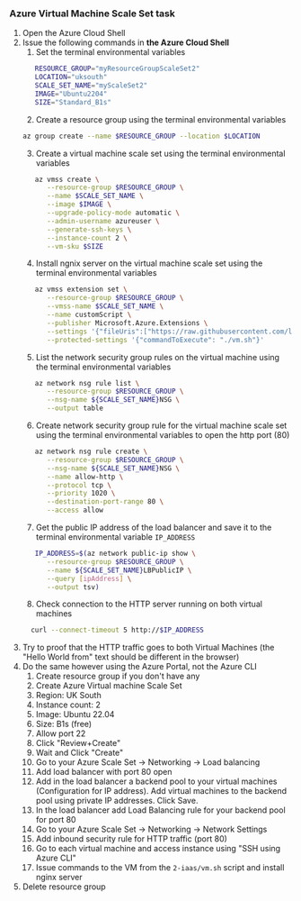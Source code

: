 ### Azure Virtual Machine Scale Set task

1. Open the Azure Cloud Shell
2. Issue the following commands in **the Azure Cloud Shell**
   1. Set the terminal environmental variables 
   ```bash
      RESOURCE_GROUP="myResourceGroupScaleSet2"
      LOCATION="uksouth"
      SCALE_SET_NAME="myScaleSet2"
      IMAGE="Ubuntu2204"
      SIZE="Standard_B1s"
   ```
   2. Create a resource group using the terminal environmental variables
   ```bash
   az group create --name $RESOURCE_GROUP --location $LOCATION
   ```
   3. Create a virtual machine scale set using the terminal environmental variables
   ```bash
      az vmss create \
         --resource-group $RESOURCE_GROUP \
         --name $SCALE_SET_NAME \
         --image $IMAGE \
         --upgrade-policy-mode automatic \
         --admin-username azureuser \
         --generate-ssh-keys \
         --instance-count 2 \
         --vm-sku $SIZE
   ```
   4. Install ngnix server on the virtual machine scale set using the terminal environmental variables
   ```bash
      az vmss extension set \
         --resource-group $RESOURCE_GROUP \
         --vmss-name $SCALE_SET_NAME \
         --name customScript \
         --publisher Microsoft.Azure.Extensions \
         --settings '{"fileUris":["https://raw.githubusercontent.com/lsawicki-cdv/course-iot-cloud-computing/refs/heads/main/2-iaas/vm.sh"]}' \
         --protected-settings '{"commandToExecute": "./vm.sh"}'   
   ```
   5. List the network security group rules on the virtual machine using the terminal environmental variables
   ```bash
      az network nsg rule list \
         --resource-group $RESOURCE_GROUP \
         --nsg-name ${SCALE_SET_NAME}NSG \
         --output table
   ```
   6. Create network security group rule for the virtual machine scale set using the terminal environmental variables to open the http port (80)
   ```bash
      az network nsg rule create \
         --resource-group $RESOURCE_GROUP \
         --nsg-name ${SCALE_SET_NAME}NSG \
         --name allow-http \
         --protocol tcp \
         --priority 1020 \
         --destination-port-range 80 \
         --access allow
   ```
   7. Get the public IP address of the load balancer and save it to the terminal environmental variable `IP_ADDRESS`
   ```bash
      IP_ADDRESS=$(az network public-ip show \
         --resource-group $RESOURCE_GROUP \
         --name ${SCALE_SET_NAME}LBPublicIP \
         --query [ipAddress] \
         --output tsv)
    ```
    8. Check connection to the HTTP server running on both virtual machines
    ```bash
      curl --connect-timeout 5 http://$IP_ADDRESS
    ```
3. Try to proof that the HTTP traffic goes to both Virtual Machines (the "Hello World from" text should be different in the browser)
4. Do the same however using the Azure Portal, not the Azure CLI
   1. Create resource group if you don't have any
   2. Create Azure Virtual machine Scale Set
   3. Region: UK South
   4. Instance count: 2
   5. Image: Ubuntu 22.04
   6. Size: B1s (free)
   7. Allow port 22
   8. Click "Review+Create"
   9. Wait and Click "Create"
   10. Go to your Azure Scale Set -> Networking -> Load balancing
   11. Add load balancer with port 80 open
   12. Add in the load balancer a backend pool to your virtual machines (Configuration for IP address). Add virtual machines to the backend pool using private IP addresses. Click Save.
   13. In the load balancer add Load Balancing rule for your backend pool for port 80
   14. Go to your Azure Scale Set -> Networking -> Network Settings
   15. Add inbound security rule for HTTP traffic (port 80)
   16. Go to each virtual machine and access instance using "SSH using Azure CLI"
   17. Issue commands to the VM from the `2-iaas/vm.sh` script and install nginx server
5. Delete resource group
